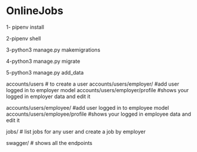 # OnlineJobs
1- pipenv install

2-pipenv shell

3-python3 manage.py makemigrations

4-python3 manage.py migrate


5-python3 manage.py add_data

accounts/users        # to create a user
accounts/users/employer/     #add user logged in to employer model
accounts/users/employer/profile     #shows your logged in employer data and edit it

accounts/users/employee/    #add user logged in to employee model
accounts/users/employee/profile   #shows your logged in employee data and edit it


jobs/              # list jobs for any user and create a job by employer

swagger/   # shows all the endpoints
